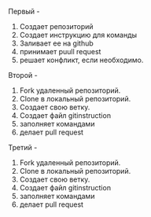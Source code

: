 Первый - 
1. Создает репозиторий
2. Cоздает инструкцию для команды
3. Заливает ее на github
4. принимает puull request
5. решает конфликт, если необходимо.

Второй -
1. Fork удаленный репозиторий.
2. Clone в локальный репозиторий.
3. Создает свою ветку.
4. Создает файл gitinstruction
5. заполняет командами
6. делает pull request

Третий -
1. Fork удаленный репозиторий.
2. Clone в локальный репозиторий.
3. Создает свою ветку.
4. Создает файл gitinstruction
5. заполняет командами
6. делает pull request

